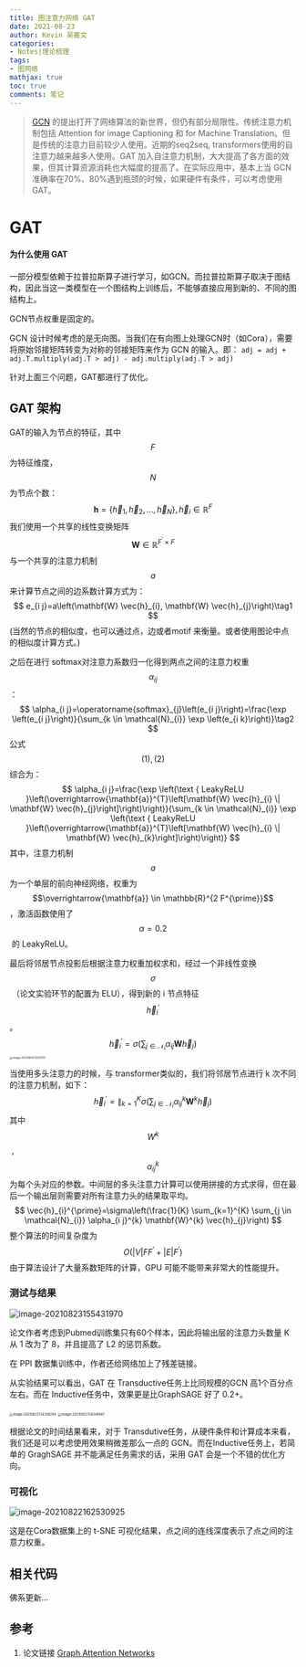 ```yaml
---
title: 图注意力网络 GAT 
date: 2021-08-23
author: Kevin 吴嘉文
categories:
- Notes|理论梳理
tags:
- 图网络
mathjax: true
toc: true
comments: 笔记
---
```


> [GCN](http://wujiawen.xyz/2021/08/18/gcn/#more) 的提出打开了网络算法的新世界，但仍有部分局限性。传统注意力机制包括 Attention for image Captioning 和 for Machine Translation。但是传统的注意力目前较少人使用。近期的seq2seq, transformers使用的自注意力越来越多人使用。GAT 加入自注意力机制，大大提高了各方面的效果，但其计算资源消耗也大幅度的提高了。在实际应用中，基本上当 GCN 准确率在70%、80%遇到瓶颈的时候，如果硬件有条件，可以考虑使用GAT。

<!--more-->

# GAT

#### 为什么使用 GAT

一部分模型依赖于拉普拉斯算子进行学习，如GCN。而拉普拉斯算子取决于图结构，因此当这一类模型在一个图结构上训练后，不能够直接应用到新的、不同的图结构上。

GCN节点权重是固定的。

GCN 设计时候考虑的是无向图。当我们在有向图上处理GCN时（如Cora），需要将原始邻接矩阵转变为对称的邻接矩阵来作为 GCN 的输入。即： `adj = adj + adj.T.multiply(adj.T > adj) - adj.multiply(adj.T > adj)`

针对上面三个问题，GAT都进行了优化。

## GAT 架构

 GAT的输入为节点的特征，其中 $$F$$ 为特征维度，$$N$$ 为节点个数：
$$
\mathbf{h}=\left\{\vec{h}_{1}, \vec{h}_{2}, \ldots, \vec{h}_{N}\right\}, \vec{h}_{i} \in \mathbb{R}^{F}
$$
我们使用一个共享的线性变换矩阵 $$\mathbf{W} \in \mathbb{R}^{F^{\prime} \times F}$$​ 与一个共享的注意力机制 $$a$$ 来计算节点之间的边系数计算方式为：
$$
e_{i j}=a\left(\mathbf{W} \vec{h}_{i}, \mathbf{W} \vec{h}_{j}\right)\tag1
$$
(当然的节点的相似度，也可以通过点，边或者motif 来衡量。或者使用图论中点的相似度计算方式。)

之后在进行 softmax对注意力系数归一化得到两点之间的注意力权重 $$\alpha_{ij}$$​：
$$
\alpha_{i j}=\operatorname{softmax}_{j}\left(e_{i j}\right)=\frac{\exp \left(e_{i j}\right)}{\sum_{k \in \mathcal{N}_{i}} \exp \left(e_{i k}\right)}\tag2
$$
公式 $$(1),(2)$$ 综合为：
$$
\alpha_{i j}=\frac{\exp \left(\text { LeakyReLU }\left(\overrightarrow{\mathbf{a}}^{T}\left[\mathbf{W} \vec{h}_{i} \| \mathbf{W} \vec{h}_{j}\right]\right)\right)}{\sum_{k \in \mathcal{N}_{i}} \exp \left(\text { LeakyReLU }\left(\overrightarrow{\mathbf{a}}^{T}\left[\mathbf{W} \vec{h}_{i} \| \mathbf{W} \vec{h}_{k}\right]\right)\right)}
$$
其中，注意力机制 $$a$$ 为一个单层的前向神经网络，权重为 $$\overrightarrow{\mathbf{a}} \in \mathbb{R}^{2 F^{\prime}}$$ ，激活函数使用了$$\alpha=0.2$$​ 的 LeakyReLU。​

最后将邻居节点投影后根据注意力权重加权求和，经过一个非线性变换 $$\sigma$$​ （论文实验环节的配置为 ELU），得到新的 i 节点特征 $$\vec{h}_{i}^{\prime}$$​。​
$$
\vec{h}_{i}^{\prime}=\sigma\left(\sum_{j \in \mathcal{N}_{i}} \alpha_{i j} \mathbf{W} \vec{h}_{j}\right)
$$
<img src="/img/gat/image-20210821213131757.png" alt="image-20210821213131757" style="zoom: 33%;" />

当使用多头注意力的时候，与 transformer类似的，我们将邻居节点进行 k 次不同的注意力机制，如下：
$$
\vec{h}_{i}^{\prime}=\|_{k=1}^{K} \sigma\left(\sum_{j \in \mathcal{N}_{i}} \alpha_{i j}^{k} \mathbf{W}^{k} \vec{h}_{j}\right)
$$
其中 $$W^k$$​ , $$\alpha^k_{ij}$$​​​​ ​为每个头对应的参数。中间层的多头注意力计算可以使用拼接的方式求得，但在最后一个输出层则需要对所有注意力头的结果取平均。
$$
\vec{h}_{i}^{\prime}=\sigma\left(\frac{1}{K} \sum_{k=1}^{K} \sum_{j \in \mathcal{N}_{i}} \alpha_{i j}^{k} \mathbf{W}^{k} \vec{h}_{j}\right)
$$
整个算法的时间复杂度为 $$O\left(|V| F F^{\prime}+|E| F^{\prime}\right)$$​ 由于算法设计了大量系数矩阵的计算，GPU 可能不能带来非常大的性能提升。

### 测试与结果

![image-20210823155431970](/img/gat/image-20210823155431970.png)

论文作者考虑到Pubmed训练集只有60个样本，因此将输出层的注意力头数量 K 从 1 改为了 8，并且提高了 L2 的惩罚系数。

在 PPI 数据集训练中，作者还给网络加上了残差链接。

从实验结果可以看出，GAT 在 Transductive任务上比同规模的GCN 高1个百分点左右。而在 Inductive任务中，效果更是比GraphSAGE 好了 0.2+。

<img src="/img/gat/image-20210822134338284.png" alt="image-20210822134338284" style="zoom: 40%;" />

<img src="/img/gat/image-20210822134348947.png" alt="image-20210822134348947" style="zoom:40%;" />

根据论文的时间结果看来，对于 Transdutive任务，从硬件条件和计算成本来看，我们还是可以考虑使用效果稍微差那么一点的 GCN。而在Inductive任务上，若简单的 GraghSAGE 并不能满足任务需求的话，采用 GAT 会是一个不错的优化方向。

### 可视化

![image-20210822162530925](/img/gat/image-20210822162530925.png)

这是在Cora数据集上的 t-SNE 可视化结果，点之间的连线深度表示了点之间的注意力权重。

## 相关代码

佛系更新...

## 参考

1. 论文链接 [Graph Attention Networks](https://arxiv.org/abs/1710.10903)

